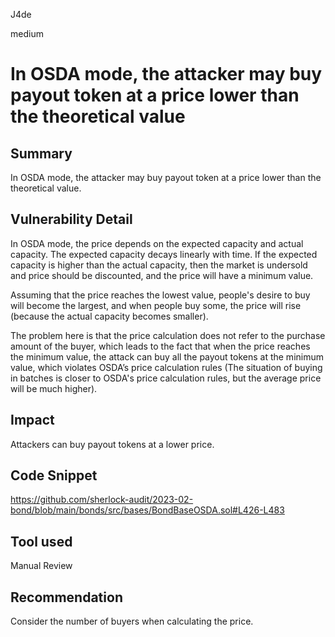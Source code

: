 J4de

medium

# In OSDA mode, the attacker may buy payout token at a price lower than the theoretical value

## Summary

In OSDA mode, the attacker may buy payout token at a price lower than the theoretical value.

## Vulnerability Detail

In OSDA mode, the price depends on the expected capacity and actual capacity. The expected capacity decays linearly with time. If the expected capacity is higher than the actual capacity, then the market is undersold and price should be discounted, and the price will have a minimum value.

Assuming that the price reaches the lowest value, people's desire to buy will become the largest, and when people buy some, the price will rise (because the actual capacity becomes smaller).

The problem here is that the price calculation does not refer to the purchase amount of the buyer, which leads to the fact that when the price reaches the minimum value, the attack can buy all the payout tokens at the minimum value, which violates OSDA’s price calculation rules (The situation of buying in batches is closer to OSDA's price calculation rules, but the average price will be much higher).

## Impact

Attackers can buy payout tokens at a lower price.

## Code Snippet

https://github.com/sherlock-audit/2023-02-bond/blob/main/bonds/src/bases/BondBaseOSDA.sol#L426-L483

## Tool used

Manual Review

## Recommendation

Consider the number of buyers when calculating the price.
